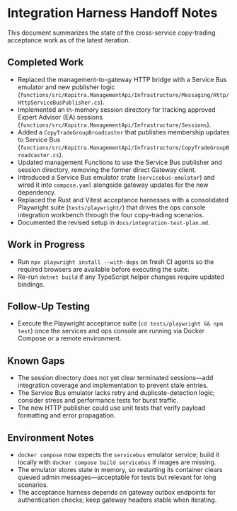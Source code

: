 # Integration Harness Handoff Notes

This document summarizes the state of the cross-service copy-trading acceptance work as of the latest iteration.

## Completed Work
- Replaced the management-to-gateway HTTP bridge with a Service Bus emulator and new publisher logic (`functions/src/Kopitra.ManagementApi/Infrastructure/Messaging/Http/HttpServiceBusPublisher.cs`).
- Implemented an in-memory session directory for tracking approved Expert Advisor (EA) sessions (`functions/src/Kopitra.ManagementApi/Infrastructure/Sessions`).
- Added a `CopyTradeGroupBroadcaster` that publishes membership updates to Service Bus (`functions/src/Kopitra.ManagementApi/Infrastructure/CopyTradeGroupBroadcaster.cs`).
- Updated management Functions to use the Service Bus publisher and session directory, removing the former direct Gateway client.
- Introduced a Service Bus emulator crate (`servicebus-emulator`) and wired it into `compose.yaml` alongside gateway updates for the new dependency.
- Replaced the Rust and Vitest acceptance harnesses with a consolidated Playwright suite (`tests/playwright/`) that drives the ops console integration workbench through the four copy-trading scenarios.
- Documented the revised setup in `docs/integration-test-plan.md`.

## Work in Progress
- Run `npx playwright install --with-deps` on fresh CI agents so the required browsers are available before executing the suite.
- Re-run `dotnet build` if any TypeScript helper changes require updated bindings.

## Follow-Up Testing
- Execute the Playwright acceptance suite (`cd tests/playwright && npm test`) once the services and ops console are running via Docker Compose or a remote environment.

## Known Gaps
- The session directory does not yet clear terminated sessions—add integration coverage and implementation to prevent stale entries.
- The Service Bus emulator lacks retry and duplicate-detection logic; consider stress and performance tests for burst traffic.
- The new HTTP publisher could use unit tests that verify payload formatting and error propagation.

## Environment Notes
- `docker compose` now expects the `servicebus` emulator service; build it locally with `docker compose build servicebus` if images are missing.
- The emulator stores state in memory, so restarting its container clears queued admin messages—acceptable for tests but relevant for long scenarios.
- The acceptance harness depends on gateway outbox endpoints for authentication checks; keep gateway headers stable when iterating.

